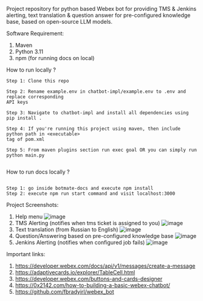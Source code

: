Project repository for python based Webex bot for providing TMS & Jenkins alerting, text translation & question answer for pre-configured knowledge base,
based on open-source LLM models.

Software Requirement: 
1. Maven
2. Python 3.11
3. npm (for running docs on local)

How to run locally ? 
```
Step 1: Clone this repo

Step 2: Rename example.env in chatbot-impl/example.env to .env and replace corresponding 
API keys

Step 3: Navigate to chatbot-impl and install all dependencies using pip install .

Step 4: If you're running this project using maven, then include python path in <executable> 
tag of pom.xml  

Step 5: From maven plugins section run exec goal OR you can simply run python main.py


```

How to run docs locally ? 
```

Step 1: go inside botmate-docs and execute npm install
Step 2: execute npm run start command and visit localhost:3000

```

Project Screenshots: 
1. Help menu
   ![image](https://github.com/ch374n/BotMate/assets/39785059/69d2bed9-d031-4ebf-92bf-bb48465f2fe3)
2. TMS Alerting (notifies when tms ticket is assigned to you)
   ![image](https://github.com/ch374n/BotMate/assets/39785059/bea7625d-6699-4ff2-9162-8344c213c8f3)
3. Text translation (from Russian to English)
   ![image](https://github.com/ch374n/BotMate/assets/39785059/9609f81c-5f94-4e43-86e8-3c1b286d6659)
4. Question/Answering based on pre-configured knowledge base
   ![image](https://github.com/ch374n/BotMate/assets/39785059/b6500816-801e-4c47-864d-a06b11540a48)
5. Jenkins Alerting (notifies when configured job fails)
   ![image](https://github.com/ch374n/BotMate/assets/39785059/20f7abc8-8eb3-4924-8951-fda6f61048e8)


Important links: 
1. https://developer.webex.com/docs/api/v1/messages/create-a-message
2. https://adaptivecards.io/explorer/TableCell.html
3. https://developer.webex.com/buttons-and-cards-designer
4. https://0x2142.com/how-to-building-a-basic-webex-chatbot/
5. https://github.com/fbradyirl/webex_bot
